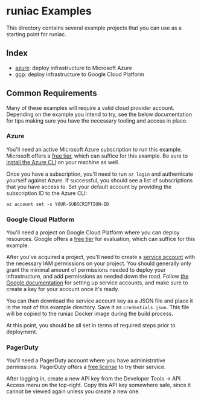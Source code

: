 # runiac Examples

This directory contains several example projects that you can use as a starting point for runiac.

## Index

* [azure](terraform-azure-hello-world/): deploy infrastructure to Microsoft Azure
* [gcp](terraform-gcp-hello-world/): deploy infrastructure to Google Cloud Platform

## Common Requirements

Many of these examples will require a valid cloud provider account. Depending on the example you intend to try,
see the below documentation for tips making sure you have the necessary tooling and access in place.

### Azure

You'll need an active Microsoft Azure subscription to run this example. Microsoft offers a [free tier](https://azure.microsoft.com/en-us/free/), which
can suffice for this example. Be sure to [install the Azure CLI](https://docs.microsoft.com/en-us/cli/azure/install-azure-cli) on your machine as well.

Once you have a subscription, you'll need to run `az login` and authenticate yourself against Azure. If successful, you should see
a list of subscriptions that you have access to. Set your default account by providing the subscription ID to the Azure CLI:

`az account set -s YOUR-SUBSCRIPTION-ID`

### Google Cloud Platform

You'll need a project on Google Cloud Platform where you can deploy resources. Google offers a [free tier](https://cloud.google.com/free) for
evaluation, which can suffice for this example.

After you've acquired a project, you'll need to create a [service account](https://cloud.google.com/iam/docs/service-accounts) with the necessary
IAM permissions on your project. You should generally only grant the minimal amount of permissions needed to deploy your infrastructure, and add
permissions as needed down the road. Follow [the Google documentation](https://cloud.google.com/iam/docs/creating-managing-service-account-keys) 
for setting up service accounts, and make sure to create a key for your account once it's ready.

You can then download the service account key as a JSON file and place it in the root of this example directory. Save it as `credentials.json`.
This file will be copied to the runiac Docker image during the build process.

At this point, you should be all set in terms of required steps prior to deployment.

### PagerDuty

You'll need a PagerDuty account where you have administrative permissions. PagerDuty offers a [free license](https://www.pagerduty.com/sign-up-free/?type=free) to try their service. 

After logging in, create a new API key from the Developer Tools -> API Access menu on the top-right. Copy this API key somewhere safe,
since it cannot be viewed again unless you create a new one.
